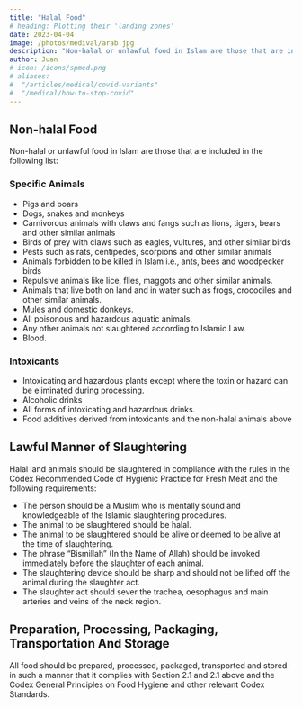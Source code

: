 ```yaml
---
title: "Halal Food"
# heading: Plotting their 'landing zones'
date: 2023-04-04
image: /photos/medival/arab.jpg
description: "Non-halal or unlawful food in Islam are those that are included in the following list"
author: Juan
# icon: /icons/spmed.png
# aliases:
#  "/articles/medical/covid-variants"
#  "/medical/how-to-stop-covid"
---
```


## Non-halal Food

Non-halal or unlawful food in Islam are those that are included in the following list:


### Specific Animals 

- Pigs and boars
- Dogs, snakes and monkeys
- Carnivorous animals with claws and fangs such as lions, tigers, bears and other similar animals
- Birds of prey with claws such as eagles, vultures, and other similar birds
- Pests such as rats, centipedes, scorpions and other similar animals
- Animals forbidden to be killed in Islam i.e., ants, bees and woodpecker birds
- Repulsive animals like lice, flies, maggots and other similar animals.
- Animals that live both on land and in water such as frogs, crocodiles and other similar animals.
- Mules and domestic donkeys.
- All poisonous and hazardous aquatic animals.
- Any other animals not slaughtered according to Islamic Law.
- Blood.

### Intoxicants

- Intoxicating and hazardous plants except where the toxin or hazard can be eliminated during processing.
- Alcoholic drinks
- All forms of intoxicating and hazardous drinks.
- Food additives derived from intoxicants and the non-halal animals above


## Lawful Manner of Slaughtering

Halal land animals should be slaughtered in compliance with the rules in the Codex Recommended Code of Hygienic Practice for Fresh Meat and the following requirements:

- The person should be a Muslim who is mentally sound and knowledgeable of the Islamic slaughtering procedures.
- The animal to be slaughtered should be halal.
- The animal to be slaughtered should be alive or deemed to be alive at the time of slaughtering.
- The phrase “Bismillah” (In the Name of Allah) should be invoked immediately before the slaughter of each animal.
- The slaughtering device should be sharp and should not be lifted off the animal during the slaughter act.
- The slaughter act should sever the trachea, oesophagus and main arteries and veins of the neck region.


## Preparation, Processing, Packaging, Transportation And Storage

All food should be prepared, processed, packaged, transported and stored in such a manner that it complies with Section 2.1 and 2.1 above and the Codex General Principles on Food Hygiene and other relevant Codex Standards.